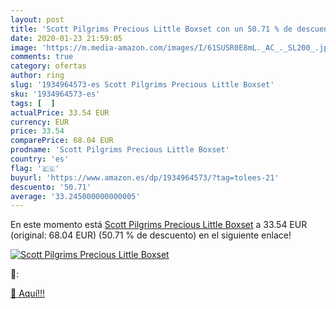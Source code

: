 ```yaml
---
layout: post
title: 'Scott Pilgrims Precious Little Boxset con un 50.71 % de descuento'
date: 2020-01-23 21:59:05
image: 'https://m.media-amazon.com/images/I/61SUSR0E8mL._AC_._SL200_.jpg'
comments: true
category: ofertas
author: ring
slug: '1934964573-es Scott Pilgrims Precious Little Boxset'
sku: '1934964573-es'
tags: [  ]
actualPrice: 33.54 EUR
currency: EUR
price: 33.54
comparePrice: 68.04 EUR
prodname: 'Scott Pilgrims Precious Little Boxset'
country: 'es'
flag: '🇪🇸'
buyurl: 'https://www.amazon.es/dp/1934964573/?tag=tolees-21'
descuento: '50.71'
average: '33.245000000000005'
---
```


En este momento está [Scott Pilgrims Precious Little Boxset](https://www.amazon.es/dp/1934964573/?tag=tolees-21) a 33.54 EUR (original: 68.04 EUR) (50.71 %  de descuento) en el siguiente enlace!

[![Scott Pilgrims Precious Little Boxset](https://m.media-amazon.com/images/I/61SUSR0E8mL._AC_._SL200_.jpg)](https://www.amazon.es/dp/1934964573/?tag=tolees-21)

🔎:


[🛒 Aquí!!!](https://www.amazon.es/dp/1934964573/?tag=tolees-21)
